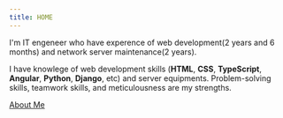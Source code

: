 ```yaml
---
title: HOME
---
```


I'm IT engeneer who have experence of web development(2 years and 6 months) and network server maintenance(2 years).

I have knowlege of web development skills (**HTML**, **CSS**, **TypeScript**, **Angular**, **Python**, **Django**, etc) and server equipments. Problem-solving skills, teamwork skills, and meticulousness are my strengths.

[About Me](/portfolio/en/about "About")